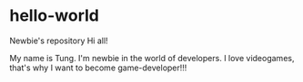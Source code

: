 # hello-world
Newbie's repository
Hi all!

My name is Tung. I'm newbie in the world of developers.
I love videogames, that's why I want to become game-developer!!! 
